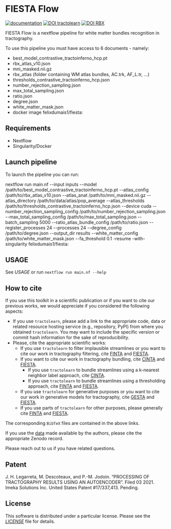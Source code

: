 # FIESTA Flow

[![documentation](https://readthedocs.org/projects/tractolearn/badge/?version=latest)](https://tractolearn.readthedocs.io/en/latest/?badge=latest)
[![DOI tractolearn](https://zenodo.org/badge/DOI/10.5281/zenodo.7562790.svg)](https://doi.org/10.5281/zenodo.7562790)
[![DOI RBX](https://zenodo.org/badge/DOI/10.5281/zenodo.7562635.svg)](https://doi.org/10.5281/zenodo.7562635)

FIESTA Flow is a nextflow pipeline for white matter bundles recognition in tractography. 

To use this pipeline you must have access to 6 documents - namely: 
* best_model_contrastive_tractoinferno_hcp.pt
* rbx_atlas_v10.json
* mni_masked.nii.gz
* rbx_atlas (folder containing WM atlas bundles, AC.trk, AF_L.tr, ...)
* thresholds_contrastive_tractoinferno_hcp.json
* number_rejection_sampling.json
* max_total_sampling.json
* ratio.json
* degree.json
* white_matter_mask.json
* docker image felixdumais1/fiesta:<version>


## Requirements

* Nextflow
* Singularity/Docker

## Launch pipeline

To launch the pipeline you can run:

nextflow run main.nf --input inputs --model /path/to/best_model_contrastive_tractoinferno_hcp.pt --atlas_config /path/to/rbx_atlas_v10.json --atlas_anat /path/to/mni_masked.nii.gz --atlas_directory /path/to/data/atlas/pop_average --atlas_thresholds /path/to/thresholds_contrastive_tractoinferno_hcp.json --device cuda --number_rejection_sampling_config /path/to/number_rejection_sampling.json --max_total_sampling_config /path/to/max_total_sampling.json --batch_sampling 5000 --ratio_atlas_bundle_config /path/to/ratio.json --register_processes 24 --processes 24 --degree_config /path/to/degree.json --output_dir results --white_matter_config /path/to/white_matter_mask.json --fa_threshold 0.1 -resume -with-singularity felixdumais1/fiesta:<version>


## USAGE

See *USAGE* or run `nextflow run main.nf --help`

## How to cite

If you use this toolkit in a scientific publication or if you want to cite
our previous works, we would appreciate if you considered the following aspects:
- If you use `tractolearn`, please add a link to the appropriate code, data or
  related resource hosting service (e.g., repository, PyPI) from where you
  obtained `tractolearn`. You may want to include the specific version or commit
  hash information for the sake of reproducibility.
- Please, cite the appropriate scientific works:
  - If you use `tractolearn` to filter implausible streamlines or you want to
    cite our work in tractography filtering, cite [FINTA] and [FIESTA].
  - If you want to cite our work in tractography bundling, cite [CINTA] and
    [FIESTA].
    - If you use `tractolearn` to bundle streamlines using a k-nearest neighbor
      label approach, cite [CINTA].
    - If you use `tractolearn` to bundle streamlines using a thresholding
      approach, cite [FINTA] and [FIESTA].
  - If you use `tractolearn` for generative purposes or you want to cite our
    work in generative models for tractography, cite [GESTA] and [FIESTA].
  - If you use parts of `tractolearn` for other purposes, please generally cite
    [FINTA] and [FIESTA].

The corresponding `BibTeX` files are contained in the above links.

If you use the [data](https://zenodo.org/record/7562790) made available by the
authors, please cite the appropriate Zenodo record.

Please reach out to us if you have related questions.

## Patent

J. H. Legarreta, M. Descoteaux, and P.-M. Jodoin. “PROCESSING OF TRACTOGRAPHY
RESULTS USING AN AUTOENCODER”. Filed 03 2021. Imeka Solutions Inc. United States
Patent #17/337,413. Pending.

## License

This software is distributed under a particular license. Please see the
[*LICENSE*](LICENSE) file for details.


[FINTA]: ./doc/bibtex/Legarreta21_-_MIA_-_FINTA.bib "Filtering in tractography using autoencoders (FINTA)"
[CINTA]: ./doc/bibtex/Legarreta22_-_MICCAI-CDMRI_-_CINTA.bib "Clustering in Tractography Using Autoencoders (CINTA)"
[GESTA]: ./doc/bibtex/Legarreta22_-_arXiv_-_GESTA.bib "Generative sampling in tractography using autoencoders (GESTA)"
[FIESTA]: ./doc/bibtex/Dumais22_-_arXiv_-_FIESTA.bib "FIESTA: Autoencoders for accurate fiber segmentation in tractography"

